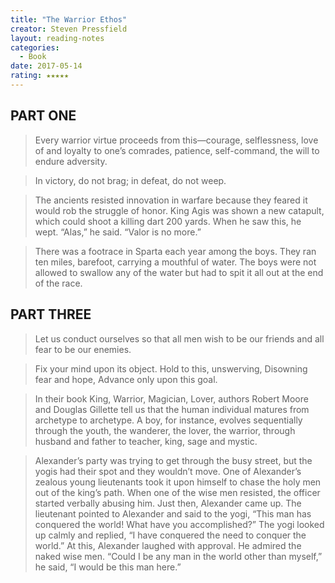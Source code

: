 ```yaml
---
title: "The Warrior Ethos"
creator: Steven Pressfield
layout: reading-notes
categories:
  - Book
date: 2017-05-14
rating: ★★★★★
---
```


## PART ONE 
> Every warrior virtue proceeds from this—courage, selflessness, love of and loyalty to one’s comrades, patience, self-command, the will to endure adversity. 
 
> In victory, do not brag; in defeat, do not weep. 
 
> The ancients resisted innovation in warfare because they feared it would rob the struggle of honor. King Agis was shown a new catapult, which could shoot a killing dart 200 yards. When he saw this, he wept. “Alas,” he said. “Valor is no more.” 
 
> There was a footrace in Sparta each year among the boys. They ran ten miles, barefoot, carrying a mouthful of water. The boys were not allowed to swallow any of the water but had to spit it all out at the end of the race. 
 
## PART THREE 
> Let us conduct ourselves so that all men wish to be our friends and all fear to be our enemies. 
 
> Fix your mind upon its object. Hold to this, unswerving, Disowning fear and hope, Advance only upon this goal. 
 
> In their book King, Warrior, Magician, Lover, authors Robert Moore and Douglas Gillette tell us that the human individual matures from archetype to archetype. A boy, for instance, evolves sequentially through the youth, the wanderer, the lover, the warrior, through husband and father to teacher, king, sage and mystic. 
 
> Alexander’s party was trying to get through the busy street, but the yogis had their spot and they wouldn’t move. One of Alexander’s zealous young lieutenants took it upon himself to chase the holy men out of the king’s path. When one of the wise men resisted, the officer started verbally abusing him. Just then, Alexander came up. The lieutenant pointed to Alexander and said to the yogi, “This man has conquered the world! What have you accomplished?” The yogi looked up calmly and replied, “I have conquered the need to conquer the world.” At this, Alexander laughed with approval. He admired the naked wise men. “Could I be any man in the world other than myself,” he said, “I would be this man here.” 